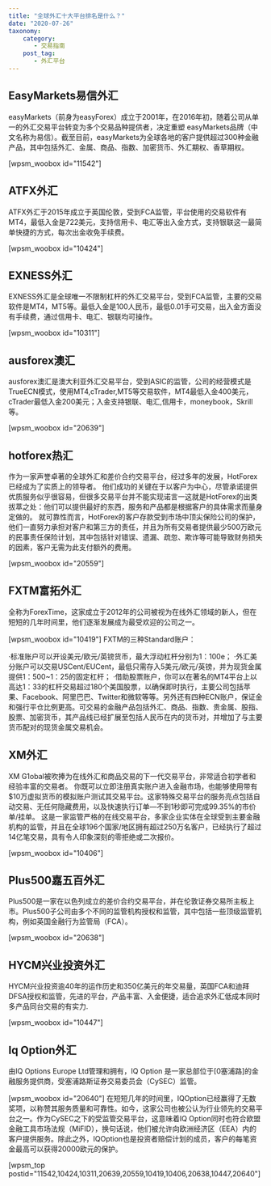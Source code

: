 ```yaml
---
title: "全球外汇十大平台排名是什么？"
date: "2020-07-26"
taxonomy:
    category: 
       - 交易指南
    post_tag: 
       - 外汇平台
---
```


## EasyMarkets易信外汇

easyMarkets（前身为easyForex）成立于2001年，在2016年初，随着公司从单一的外汇交易平台转变为多个交易品种提供者，决定重塑 easyMarkets品牌（中文名称为易信）。截至目前，easyMarkets为全球各地的客户提供超过300种金融产品，其中包括外汇、金属、商品、指数、加密货币、外汇期权、香草期权。

\[wpsm\_woobox id="11542"\]

## ATFX外汇

ATFX外汇于2015年成立于英国伦敦，受到FCA监管，平台使用的交易软件有MT4，最低入金是722美元，支持信用卡、电汇等出入金方式，支持银联这一最简单快捷的方式，每次出金收免手续费。

\[wpsm\_woobox id="10424"\]

## EXNESS外汇

EXNESS外汇是全球唯一不限制杠杆的外汇交易平台，受到FCA监管，主要的交易软件是MT4，MT5等。最低入金是100人民币，最低0.01手可交易，出入金方面没有手续费，通过信用卡、电汇、银联均可操作。

\[wpsm\_woobox id="10311"\]

## ausforex澳汇

ausforex澳汇是澳大利亚外汇交易平台，受到ASIC的监管，公司的经营模式是TrueECN模式，使用MT4,cTrader,MT5等交易软件，MT4最低入金400美元，cTrader最低入金200美元；入金支持银联、电汇,信用卡，moneybook，Skrill等。

\[wpsm\_woobox id="20639"\]

## hotforex热汇

作为一家声誉卓著的全球外汇和差价合约交易平台，经过多年的发展，HotForex已经成为了实质上的领导者。 他们成功的关键在于以客户为中心，尽管承诺提供优质服务似乎很容易，但很多交易平台并不能实现诺言一这就是HotForex的出类拔萃之处：他们可以提供最好的东西，服务和产品都是根据客户的具体需求而量身定做的。 就可靠性而言，HotForex的客户存款受到市场中顶尖保险公司的保护，他们一直努力承担对客户和第三方的责任，并且为所有交易者提供最少500万欧元的民事责任保险计划，其中包括针对错误、遗漏、疏忽、欺诈等可能导致财务损失的因素，客户无需为此支付额外的费用。

\[wpsm\_woobox id="20559"\]

## FXTM富拓外汇

全称为ForexTime，这家成立于2012年的公司被视为在线外汇领域的新人，但在短短的几年时间里，他们逐渐发展成为最受欢迎的公司之一。

\[wpsm\_woobox id="10419"\] FXTM的三种Standard账户：

·标准账户可以开设美元/欧元/英镑货币，最大浮动杠杆分别为1：100e； ·外汇美分账户可以交易USCent/EUCent，最低只需存入5美元/欧元/英镑，并为现货金属提供1：500~1：25的固定杠杆； ·借助股票账户，你可以在著名的MT4平台上以高达1：33的杠杆交易超过180个美国股票，以确保即时执行，主要公司包括苹果、Facebook、阿里巴巴、Twitter和微软等等。另外还有四种ECN账户，保证金和强行平仓比例更高。可交易的金融产品包括外汇、商品、指数、贵金属、股指、股票、加密货币，其产品线已经扩展至包括人民币在内的货币对，并增加了与主要货币配对的现货金属交易机会。

## XM外汇

XM G1obal被吹捧为在线外汇和商品交易的下一代交易平台，非常适合初学者和经验丰富的交易者。 你既可以立即注册真实账户进入金融市场，也能够使用带有$10万虚拟货币的模拟账户测试其交易平台。这家特殊交易平台的服务亮点包括自动交易、无任何隐藏费用，以及快速执行订单—不到1秒即可完成99.35%的市价单/挂单。 这是一家监管严格的在线交易平台，多家企业实体在全球受到主要金融机构的监管，并且在全球196个国家/地区拥有超过250万名客户，已经执行了超过14亿笔交易，具有令人印象深刻的零拒绝或二次报价。

\[wpsm\_woobox id="10406"\]

## Plus500嘉五百外汇

Plus500是一家在以色列成立的差价合约交易平台，并在伦敦证券交易所主板上市。Plus500子公司由多个不同的监管机构授权和监管，其中包括一些顶级监管机构，例如英国金融行为监管局（FCA）。

\[wpsm\_woobox id="20638"\]

## HYCM兴业投资外汇

HYCM兴业投资逾40年的运作历史和350亿美元的年交易量，英国FCA和迪拜DFSA授权和监管，先进的平台，产品丰富、入金便捷，适合追求外汇低成本同时多产品同台交易的有实力.

\[wpsm\_woobox id="10447"\]

## Iq Option外汇

由IQ Options Europe Ltd管理和拥有，IQ Option 是一家总部位于\[0塞浦路\]的金融服务提供商，受塞浦路斯证券交易委员会（CySEC）监管。

\[wpsm\_woobox id="20640"\] 在短短几年的时间里，IQOption已经赢得了无数奖项，以称赞其服务质量和可靠性。如今，这家公司也被公认为行业领先的交易平台之一。作为CySEC之下的受监管交易平台，这意味着IQ Option同时也符合欧盟金融工具市场法规（MiFID），换句话说，他们被允许向欧洲经济区（EEA）内的客户提供服务。除此之外，IQOption也是投资者赔偿计划的成员，客户的每笔资金最高可以获得20000欧元的保护。

\[wpsm\_top postid="11542,10424,10311,20639,20559,10419,10406,20638,10447,20640"\]
